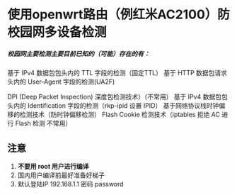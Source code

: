 # 使用openwrt路由（例红米AC2100）防校园网多设备检测

##### 校园网主要检测主要目前已知的（可能）存在的有：

基于 IPv4 数据包包头内的 TTL 字段的检测（固定TTL）
基于 HTTP 数据包请求头内的 User-Agent 字段的检测(UA2F)

DPI (Deep Packet Inspection) 深度包检测技术）（不常用）
基于 IPv4 数据包包头内的 Identification 字段的检测（rkp-ipid 设置 IPID）
基于网络协议栈时钟偏移的检测技术（防时钟偏移检测）
Flash Cookie 检测技术（iptables 拒绝 AC 进行 Flash 检测 不常用）

## 注意

1. **不要用 root 用户进行编译**
2. 国内用户编译前最好准备好梯子
3. 默认登陆IP 192.168.1.1 密码 password
